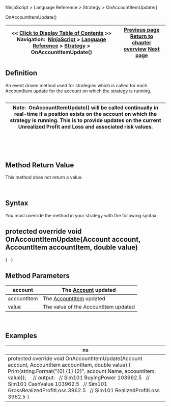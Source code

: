 ﻿


NinjaScript \> Language Reference \> Strategy \> OnAccountItemUpdate()






















OnAccountItemUpdate()







| \<\< [Click to Display Table of Contents](onaccountitemupdate.md) \>\> **Navigation:**     [NinjaScript](ninjascript-1.md) \> [Language Reference](language_reference_wip-1.md) \> [Strategy](strategy-1.md) \> OnAccountItemUpdate() | [Previous page](numberrestartattempts-1.md) [Return to chapter overview](strategy-1.md) [Next page](accountitemeventargs-1.md) |
| --- | --- |











## Definition


An event driven method used for strategies which is called for each AccountItem update for the account on which the strategy is running.


## 




| Note:  OnAccountItemUpdate() will be called continually in real\-time if a position exists on the account on which the strategy is running. This is to provide updates on the current Unrealized Profit and Loss and associated risk values. |
| --- |



 


 


## Method Return Value


This method does not return a value.


 


## Syntax
You must override the method in your strategy with the following syntax:


## protected override void OnAccountItemUpdate(Account account, AccountItem accountItem, double value)
{ 
 
}


## 


## Method Parameters




| account | The [Account](account_class-1.md) updated |
| --- | --- |
| accountItem | The [AccountItem](accountitem-1.md) updated |
| value | The value of the AccountItem updated |



 


## 


## Examples




| ns |
| --- |
| protected override void OnAccountItemUpdate(Account account, AccountItem accountItem, double value) {     Print(string.Format("{0} {1} {2}", account.Name, accountItem, value));        // output:    // Sim101 BuyingPower 103962\.5    // Sim101 CashValue 103962\.5    // Sim101 GrossRealizedProfitLoss 3962\.5    // Sim101 RealizedProfitLoss 3962\.5 } |









